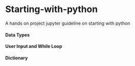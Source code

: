 # Starting-with-python

A hands on project jupyter guideline on starting with python

#### Data Types

#### User Input and While Loop

#### Dictionary

